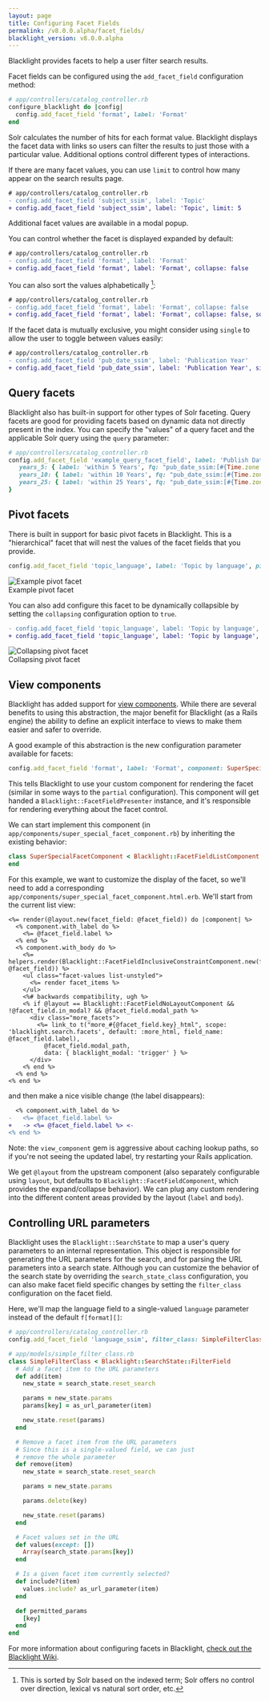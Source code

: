 ```yaml
---
layout: page
title: Configuring Facet Fields
permalink: /v8.0.0.alpha/facet_fields/
blacklight_version: v8.0.0.alpha
---
```


Blacklight provides facets to help a user filter search results.

Facet fields can be configured using the `add_facet_field` configuration method:

```ruby
# app/controllers/catalog_controller.rb
configure_blacklight do |config|
  config.add_facet_field 'format', label: 'Format'
end
```

Solr calculates the number of hits for each format value. Blacklight displays the facet data with links so users can filter the results to just those with a particular value. Additional options control different types of interactions.

If there are many facet values, you can use `limit` to control how many appear on the search results page.

```diff
# app/controllers/catalog_controller.rb
- config.add_facet_field 'subject_ssim', label: 'Topic'
+ config.add_facet_field 'subject_ssim', label: 'Topic', limit: 5
```

Additional facet values are available in a modal popup.

You can control whether the facet is displayed expanded by default:
```diff
# app/controllers/catalog_controller.rb
- config.add_facet_field 'format', label: 'Format'
+ config.add_facet_field 'format', label: 'Format', collapse: false
```

You can also sort the values alphabetically [^1]:
```diff
# app/controllers/catalog_controller.rb
- config.add_facet_field 'format', label: 'Format', collapse: false
+ config.add_facet_field 'format', label: 'Format', collapse: false, sort: 'alpha', limit: -1
```

If the facet data is mutually exclusive, you might consider using `single` to allow the user to toggle between values easily:

```diff
# app/controllers/catalog_controller.rb
- config.add_facet_field 'pub_date_ssim', label: 'Publication Year'
+ config.add_facet_field 'pub_date_ssim', label: 'Publication Year', single: true
```


## Query facets

Blacklight also has built-in support for other types of Solr faceting. Query facets are good for providing facets based on dynamic data not directly present in the index. You can specify the "values" of a query facet and the applicable Solr query using the `query` parameter:

```ruby
# app/controllers/catalog_controller.rb
config.add_facet_field 'example_query_facet_field', label: 'Publish Date', query: {
   years_5: { label: 'within 5 Years', fq: "pub_date_ssim:[#{Time.zone.now.year - 5 } TO *]" },
   years_10: { label: 'within 10 Years', fq: "pub_date_ssim:[#{Time.zone.now.year - 10 } TO *]" },
   years_25: { label: 'within 25 Years', fq: "pub_date_ssim:[#{Time.zone.now.year - 25 } TO *]" }
}
```

## Pivot facets

There is built in support for basic pivot facets in Blacklight.  This is a "hierarchical" facet that will nest the values of the facet fields that you provide.

```ruby
config.add_facet_field 'topic_language', label: 'Topic by language', pivot: [:language_ssim, :subject_ssim]
```

<div class="image-well">
  <img src="/public/images/blacklight-7-pivot-facet.png" alt="Example pivot facet" />
  <div class="caption">Example pivot facet</div>
</div>

You can also add configure this facet to be dynamically collapsible by setting the `collapsing` configuration option to `true`.

```diff
- config.add_facet_field 'topic_language', label: 'Topic by language', pivot: [:language_ssim, :subject_ssim]
+ config.add_facet_field 'topic_language', label: 'Topic by language', pivot: [:language_ssim, :subject_ssim], collapsing: true
```

<div class="image-well">
  <img src="/public/images/blacklight-7-collapsing-pivot-facet.png" alt="Collapsing pivot facet" />
  <div class="caption">Collapsing pivot facet</div>
</div>

## View components

Blacklight has added support for [view components](https://github.com/github/view_component). While there are several benefits to using this abstraction, the major benefit for Blacklight (as a Rails engine) the ability to define an explicit interface to views to make them easier and safer to override.

A good example of this abstraction is the new configuration parameter available for facets:

```ruby
config.add_facet_field 'format', label: 'Format', component: SuperSpecialFacetComponent
```

This tells Blacklight to use your custom component for rendering the facet (similar in some ways to the `partial` configuration). This component will get handed a `Blacklight::FacetFieldPresenter` instance, and it's responsible for rendering everything about the facet control.

We can start implement this component (in `app/components/super_special_facet_component.rb`) by inheriting the existing behavior:

```ruby
class SuperSpecialFacetComponent < Blacklight::FacetFieldListComponent
end
```

For this example, we want to customize the display of the facet, so we'll need to add a corresponding `app/components/super_special_facet_component.html.erb`. We'll start from the current list view:

```erb
<%= render(@layout.new(facet_field: @facet_field)) do |component| %>
  <% component.with_label do %>
    <%= @facet_field.label %>
  <% end %>
  <% component.with_body do %>
    <%= helpers.render(Blacklight::FacetFieldInclusiveConstraintComponent.new(facet_field: @facet_field)) %>
    <ul class="facet-values list-unstyled">
      <%= render facet_items %>
    </ul>
    <%# backwards compatibility, ugh %>
    <% if @layout == Blacklight::FacetFieldNoLayoutComponent && !@facet_field.in_modal? && @facet_field.modal_path %>
      <div class="more_facets">
        <%= link_to t("more_#{@facet_field.key}_html", scope: 'blacklight.search.facets', default: :more_html, field_name: @facet_field.label),
          @facet_field.modal_path,
          data: { blacklight_modal: 'trigger' } %>
      </div>
    <% end %>
  <% end %>
<% end %>
```

and then make a nice visible change (the label disappears):

```diff
  <% component.with_label do %>
-   <%= @facet_field.label %>
+   -> <%= @facet_field.label %> <-
<% end %>
```

Note: the `view_component` gem is aggressive about caching lookup paths, so if you're not seeing the updated label, try restarting your Rails application.

We get `@layout` from the upstream component (also separately configurable using `layout`, but defaults to `Blacklight::FacetFieldComponent`, which provides the expand/collapse behavior). We can plug any custom rendering into the different content areas provided by the layout (`label` and `body`).

## Controlling URL parameters

Blacklight uses the `Blacklight::SearchState` to map a user's query parameters to an internal representation. This object is responsible for generating the URL parameters for the search, and for parsing the URL parameters into a search state. Although you can customize the behavior of the search state by overriding the `search_state_class` configuration, you can also make facet field specific changes by setting the `filter_class` configuration on the facet field.

Here, we'll map the language field to a single-valued `language` parameter instead of the default `f[format][]`:

```ruby
# app/controllers/catalog_controller.rb
config.add_facet_field 'language_ssim', filter_class: SimpleFilterClass
```

```ruby
# app/models/simple_filter_class.rb
class SimpleFilterClass < Blacklight::SearchState::FilterField
  # Add a facet item to the URL parameters
  def add(item)
    new_state = search_state.reset_search

    params = new_state.params
    params[key] = as_url_parameter(item)

    new_state.reset(params)
  end

  # Remove a facet item from the URL parameters
  # Since this is a single-valued field, we can just
  # remove the whole parameter
  def remove(item)
    new_state = search_state.reset_search

    params = new_state.params

    params.delete(key)

    new_state.reset(params)
  end

  # Facet values set in the URL
  def values(except: [])
    Array(search_state.params[key])
  end

  # Is a given facet item currently selected?
  def include?(item)
    values.include? as_url_parameter(item)
  end

  def permitted_params
    [key]
  end
end
```


<div class="alert alert-primary">
  For more information about configuring facets in Blacklight, <a href="https://github.com/projectblacklight/blacklight/wiki/Configuration---Facet-Fields">check out the Blacklight Wiki</a>.
</div>

[^1]: This is sorted by Solr based on the indexed term; Solr offers no control over direction, lexical vs natural sort order, etc.
